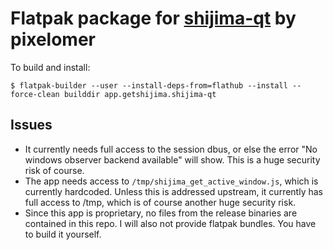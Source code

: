 # Flatpak package for [shijima-qt](https://getshijima.app/) by pixelomer
To build and install:

`$ flatpak-builder --user --install-deps-from=flathub --install --force-clean builddir app.getshijima.shijima-qt`

## Issues
- It currently needs full access to the session dbus, or else the error "No windows observer backend available" will show. This is a huge security risk of course.
- The app needs access to `/tmp/shijima_get_active_window.js`, which is currently hardcoded. Unless this is addressed upstream, it currently has full access to /tmp, which is of course another huge security risk.
- Since this app is proprietary, no files from the release binaries are contained in this repo. I will also not provide flatpak bundles. You have to build it yourself.
